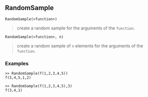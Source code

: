 ## RandomSample

```
RandomSample(<function>)
```

> create a random sample for the arguments of the `function`.

```
RandomSample(<function>, n)
```

> create a random sample of `n` elements for the arguments of the `function`.

### Examples

```
>> RandomSample(f(1,2,3,4,5))
f(3,4,5,1,2)

>> RandomSample(f(1,2,3,4,5),3)
f(3,4,1)
```